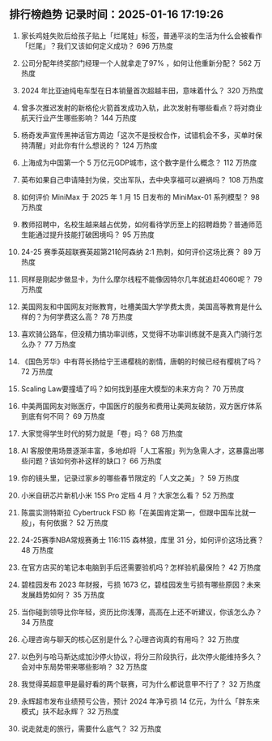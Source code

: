 
## 排行榜趋势 记录时间：2025-01-16 17:19:26
  
  1. 家长鸡娃失败后给孩子贴上「烂尾娃」标签，普通平淡的生活为什么会被看作「烂尾」？我们又该如何定义成功？ 696 万热度
    
  2. 公司分配年终奖部门经理一个人就拿走了97% ，如何让他重新分配？ 562 万热度
    
  3. 2024 年比亚迪纯电车型在日本销量首次超越丰田，意味着什么？ 320 万热度
    
  4. 曾多次推迟发射的新格伦火箭首发成功入轨，此次发射有哪些看点？将对商业航天行业产生哪些影响？ 144 万热度
    
  5. 杨奇发声宣传黑神话官方周边「这次不是授权合作，试错机会不多，买单时保持清醒」对此你有什么想说的？ 124 万热度
    
  6. 上海成为中国第一个 5 万亿元GDP城市，这个数字是什么概念？ 112 万热度
    
  7. 英布如果自己申请降封为侯，交出军队，去中央享福可以避祸吗？ 108 万热度
    
  8. 如何评价 MiniMax 于 2025 年 1 月 15 日发布的 MiniMax-01 系列模型？ 98 万热度
    
  9. 教师招聘中，名校生越来越占优势，如何看待学历至上的招聘趋势？普通师范生能通过提升技能打破困境吗？ 95 万热度
    
  10. 24-25 赛季英超联赛英超第21轮阿森纳 2:1 热刺，如何评价这场比赛？ 89 万热度
    
  11. 同样是刚起步做显卡，为什么摩尔线程不能像因特尔几年就追赶4060呢？ 79 万热度
    
  12. 美国网友和中国网友对账教育，吐槽美国大学学费太贵，美国高等教育是什么样的？为何学费这么高？ 78 万热度
    
  13. 喜欢骑公路车，但没精力搞功率训练，又觉得不功率训练就不是真入门骑行怎么办？ 77 万热度
    
  14. 《国色芳华》中有蒋长扬给宁王递樱桃的剧情，唐朝的时候已经有樱桃了吗？ 72 万热度
    
  15. Scaling Law要撞墙了吗？如何找到基座大模型的未来方向？ 70 万热度
    
  16. 中美两国网友对账医疗，中国医疗的服务和费用让美网友破防，双方医疗体系到底有何不同？ 69 万热度
    
  17. 大家觉得学生时代的努力就是「卷」吗？ 68 万热度
    
  18. AI 客服使用场景逐渐丰富，多地却将「人工客服」列为急需人才，这暴露出哪些问题？该如何弥补这样的缺口？ 66 万热度
    
  19. 你的镜头里，记录过家乡的哪些春节限定的「人文之美」？ 59 万热度
    
  20. 小米自研芯片新机小米 15S Pro 定档 4 月？大家怎么看？ 52 万热度
    
  21. 陈震实测特斯拉 Cybertruck FSD 称「在美国肯定第一，但跟中国车比就一般」，有何依据？ 52 万热度
    
  22. 24-25赛季NBA常规赛勇士 116:115 森林狼，库里 31 分，如何评价这场比赛？ 48 万热度
    
  23. 在官方店买的笔记本电脑到手后还需要验机吗？怎样验机最保险？ 42 万热度
    
  24. 碧桂园发布 2023 年财报，亏损 1673 亿，碧桂园发生亏损有哪些原因？未来发展趋势如何？ 35 万热度
    
  25. 当你碰到领导比你年轻，资历比你浅薄，高高在上还不听建议，你该怎么办？ 34 万热度
    
  26. 心理咨询与聊天的核心区别是什么？心理咨询真的有用吗？ 32 万热度
    
  27. 以色列与哈马斯达成加沙停火协议，将分三阶段执行，此次停火能维持多久？会对中东局势带来哪些影响？ 32 万热度
    
  28. 我觉得英超意甲是最好看的两个联赛，可为什么都说意甲不行了？ 32 万热度
    
  29. 永辉超市发布业绩预亏公告，预计 2024 年净亏损 14 亿元，为什么「胖东来模式」扶不起永辉？ 32 万热度
    
  30. 说走就走的旅行，需要什么底气？ 32 万热度
    